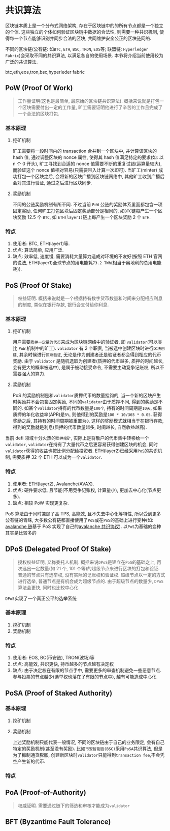 # 共识算法

区块链本质上是一个分布式网络架构, 存在于区块链中的的所有节点都是一个独立的个体. 这些独立的个体如何验证区块链中数据的合法性, 则需要一种共识机制, 使得每一个节点能够识别并同步合法的区块, 共同维护安全公正的区块链网络.

不同的区块链(公有链: 如`BTC`, `ETH`, `BSC`, `TRON`, `EOS`等; 联盟链: `Hyperledger Fabric`)会采取不同的共识算法, 以满足各自的使用场景. 本节将介绍当前使用较为广泛的共识算法.

btc,eth,eos,tron,bsc,hyperleder fabric

## PoW (Proof Of Work)

> 工作量证明(这也是最简单, 最原始的区块链共识算法). 概括来说就是打包一个区块需要付出一定的工作量, 旷工需要证明他进行了辛苦的工作且完成了一个合法的区块打包.

### 基本原理

1. 挖矿机制

   旷工需要将一段时间内的 transaction 合并到一个区块中, 并计算该区块的 hash 值, 通过调整区块的 nonce 属性, 使得其 hash 值满足特定的要求(如: 以 n 个 0 开头), 旷工寻找到合适的 nonce 值需要不断的重复试错(运算量较大), 而验证这个 nonce 值相对容易(只需要带入计算一次即可). 当旷工(minter) 成功打包一个区块之后, 会将新的区块广播到区块链网络中, 其他旷工收到广播后会对其进行验证, 通过之后进行区块同步.

2. 奖励机制

   不同的公链奖励机制有所不同. 不过当前 `PoW` 公链的奖励体系里面都包含一项固定奖励, 任何旷工打包区块后固定奖励部分是相同的, 如`BTC`链每产生一个区块奖励 12.5 个 `BTC`, 如 `ETH(layer1)`链上每产生一个区块奖励 2 个 `ETH`.

### 特点

1. 使用者: BTC, ETH(layer1)等.
2. 优点: 算法简单, 应用广泛.
3. 缺点: 效率低, 速度慢, 需要消耗大量算力造成对环境的不友好(按照 ETH 官网的说法, ETH(layer1)全球节点的用电能耗`73.2 TWh`(相当于奥地利的总用电能耗)).

## PoS (Proof Of Stake)

> 权益证明. 概括来说就是一个根据持有数字货币数量和时间来分配相应利息的制度, 类似在银行存款, 银行会支付给你利息.

### 基本原理

1. 挖矿机制

   用户需要`质押一定量的代币`来成为区块链网络中的验证者, 即 `validator`(可以类比 `PoW` 机制中的旷工). `validator` 有 2 个职责, 当被选中创建区块时进行`区块创建`, 其余时候进行`区块验证`, 无论是作为创建者还是验证者都会得到相应的代币奖励. 由于 `validator` 是随机选取为创建者(质押的代币越多, 质押的时间越长, 会有更大的概率被选中), 是属于被动接受命令, 不需要主动竞争记账权, 所以不需要强大的算力.

2. 奖励机制

   PoS 的奖励机制是和`validator`质押代币的数量挂钩的, 当一个新的区块产生时奖励并不会包含固定奖励, 不同的`validator`由于质押不同, 得到的奖励是不同的. 如某个`validator`持有的代币数量是`100个`, 持有的时间周期是`10天`, 如果质押的年化收益率(APR)是`5%`, 则他得到的奖励是`100 * 10/365 * 0.05`. 获得奖励之后, 其持有的时间周期被重置为`0`. 这样的奖励模式就相当于在银行存款, 得到的奖励就是利息(质押的代币数量越多, 时间越长, 自然收益越高).

当前 defi 领域十分火热的`质押挖矿`, 实际上是将散户的代币集中转移给一个`validator`, `validator`在持有了大量代币之后更容易获得创建区块的机会, 同时`validator`获得的收益也按比例分配给投资者. ETH(layer2)已经采用`PoS`的共识机制, 需要质押 32 个 ETH 可以成为一个`validator`.

### 特点

1. 使用者: ETH(layer2), Avalanche(AVAX).
2. 优点: 硬件要求低, 且节能(不用竞争记账权, 计算量小), 更加去中心化(节点更多).
3. 缺点: 相较 PoW 实现更复杂.

PoS 算法由于同时兼顾了高 TPS, 高能效, 且不失去中心化等特性, 所以受到更多公有链的青睐, 大多数公有链都直接使用了`PoS`或在`PoS`的基础上进行变种(如: [avalanche 链](https://www.avax.network/)基于 PoS 实现了自己的[avalanche 共识协议](https://docs.avax.network/#avalanche-consensus-protocol)). 以`PoS`为基础的变种其实是比较多的

## DPoS (Delegated Proof Of Stake)

> 授权权益证明, 又称委托人机制. 概括来说`DPoS`是建立在`PoS`的基础之上, 再次选出一定数量(如 21 个, 101 个等)的超级节点来进行区块的打包和验证. 普通的节点只有选举权, 没有实际的记账权和验证权. 超级节点以一定的方式进行选举, 普通节点是有机会成为超级节点的. 由于超级节点的数量少, `DPoS`算法会更快, 同时也比较中心化.

`DPoS`实现了一个真正公平的选举系统

### 基本原理

1. 挖矿机制
2. 奖励机制

### 特点

1. 使用者: EOS, BC(币安链), TRON(波场)等
2. 优点: 高能效, 共识更快, 持币越多的节点越有决定权
3. 缺点: 由于决定权在有限的节点手中, 需要更多的审查机制避免一些恶意节点. 参与投票的节点越少(选举权也落在了有限的节点中), 越有可能造成中心化.

## PoSA (Proof of Staked Authority)

>

### 基本原理

1. 挖矿机制

2. 奖励机制

   上述奖励机制只能代表一般情况, 不同的区块链由于自己的业务限定, 会有自己特定的奖励机制(甚至没有奖励). 比如`币安智能链(BSC)`采用`PoSA`共识算法, 但是为了抑制通货膨胀, 创建新区块时`validator`只能得到`transaction fee`,不会凭空产生新的代币.

### 特点

## PoA (Proof-of-Authority)

> 权威证明. 需要通过链下的筛选和审核才能成为`validator`

## BFT (Byzantime Fault Tolerance)
